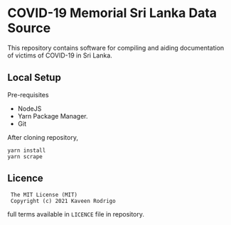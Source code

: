 # COVID-19 Memorial Sri Lanka Data Source

This repository contains software for compiling and aiding documentation of victims of COVID-19 in Sri Lanka.

## Local Setup
Pre-requisites
- NodeJS
- Yarn Package Manager.
- Git

After cloning repository, 
```
yarn install
yarn scrape
```

## Licence

```
 The MIT License (MIT)
 Copyright (c) 2021 Kaveen Rodrigo
```
full terms available in `LICENCE` file in repository.